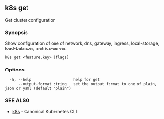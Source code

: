 ## k8s get

Get cluster configuration

### Synopsis

Show configuration of one of network, dns, gateway, ingress, local-storage, load-balancer, metrics-server.

```
k8s get <feature.key> [flags]
```

### Options

```
  -h, --help                   help for get
      --output-format string   set the output format to one of plain, json or yaml (default "plain")
```

### SEE ALSO

* [k8s](k8s.md)	 - Canonical Kubernetes CLI

